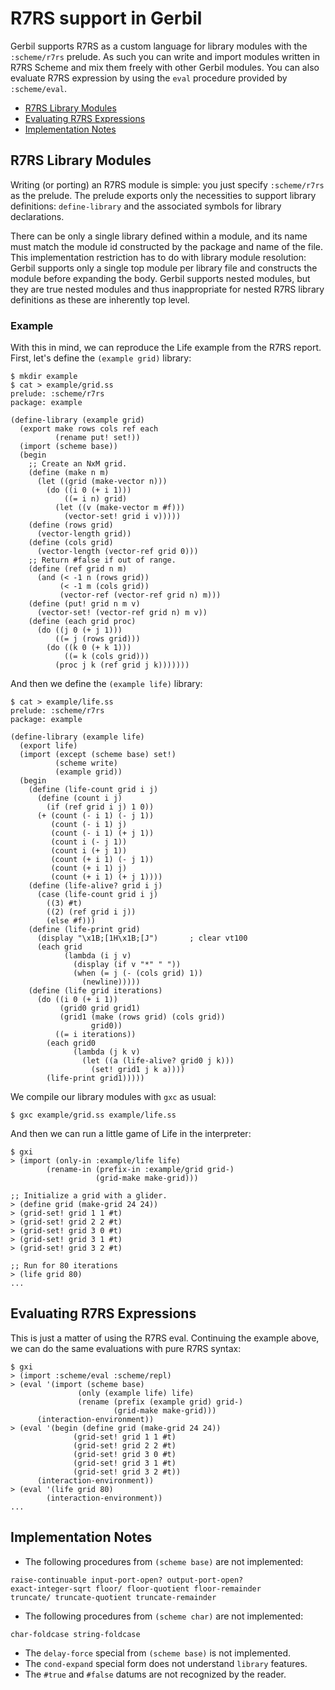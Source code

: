 # R7RS support in Gerbil

Gerbil supports R7RS as a custom language for library modules with the
`:scheme/r7rs` prelude.  As such you can write and import modules
written in R7RS Scheme and mix them freely with other Gerbil
modules. You can also evaluate R7RS expression by using the `eval`
procedure provided by `:scheme/eval`.

<!-- toc -->

- [R7RS Library Modules](#r7rs-library-modules)
- [Evaluating R7RS Expressions](#evaluating-r7rs-expressions)
- [Implementation Notes](#implementation-notes)

<!-- tocstop -->

## R7RS Library Modules

Writing (or porting) an R7RS module is simple: you just specify
`:scheme/r7rs` as the prelude.  The prelude exports only the
necessities to support library definitions: `define-library` and the
associated symbols for library declarations.

There can be only a single library defined within a module, and its
name must match the module id constructed by the package and name of
the file. This implementation restriction has to do with library
module resolution: Gerbil supports only a single top module per
library file and constructs the module before expanding the body.
Gerbil supports nested modules, but they are true nested modules and
thus inappropriate for nested R7RS library definitions as these are
inherently top level.

### Example

With this in mind, we can reproduce the Life example from the R7RS report.
First, let's define the `(example grid)` library:
```
$ mkdir example
$ cat > example/grid.ss
prelude: :scheme/r7rs
package: example

(define-library (example grid)
  (export make rows cols ref each
          (rename put! set!))
  (import (scheme base))
  (begin
    ;; Create an NxM grid.
    (define (make n m)
      (let ((grid (make-vector n)))
        (do ((i 0 (+ i 1)))
            ((= i n) grid)
          (let ((v (make-vector m #f)))
            (vector-set! grid i v)))))
    (define (rows grid)
      (vector-length grid))
    (define (cols grid)
      (vector-length (vector-ref grid 0)))
    ;; Return #false if out of range.
    (define (ref grid n m)
      (and (< -1 n (rows grid))
           (< -1 m (cols grid))
           (vector-ref (vector-ref grid n) m)))
    (define (put! grid n m v)
      (vector-set! (vector-ref grid n) m v))
    (define (each grid proc)
      (do ((j 0 (+ j 1)))
          ((= j (rows grid)))
        (do ((k 0 (+ k 1)))
            ((= k (cols grid)))
          (proc j k (ref grid j k)))))))
```

And then we define the `(example life)` library:
```
$ cat > example/life.ss
prelude: :scheme/r7rs
package: example

(define-library (example life)
  (export life)
  (import (except (scheme base) set!)
          (scheme write)
          (example grid))
  (begin
    (define (life-count grid i j)
      (define (count i j)
        (if (ref grid i j) 1 0))
      (+ (count (- i 1) (- j 1))
         (count (- i 1) j)
         (count (- i 1) (+ j 1))
         (count i (- j 1))
         (count i (+ j 1))
         (count (+ i 1) (- j 1))
         (count (+ i 1) j)
         (count (+ i 1) (+ j 1))))
    (define (life-alive? grid i j)
      (case (life-count grid i j)
        ((3) #t)
        ((2) (ref grid i j))
        (else #f)))
    (define (life-print grid)
      (display "\x1B;[1H\x1B;[J")       ; clear vt100
      (each grid
            (lambda (i j v)
              (display (if v "*" " "))
              (when (= j (- (cols grid) 1))
                (newline)))))
    (define (life grid iterations)
      (do ((i 0 (+ i 1))
           (grid0 grid grid1)
           (grid1 (make (rows grid) (cols grid))
                  grid0))
          ((= i iterations))
        (each grid0
              (lambda (j k v)
                (let ((a (life-alive? grid0 j k)))
                  (set! grid1 j k a))))
        (life-print grid1)))))

```

We compile our library modules with `gxc` as usual:
```
$ gxc example/grid.ss example/life.ss
```

And then we can run a little game of Life in the interpreter:
```
$ gxi
> (import (only-in :example/life life)
        (rename-in (prefix-in :example/grid grid-)
                   (grid-make make-grid)))

;; Initialize a grid with a glider.
> (define grid (make-grid 24 24))
> (grid-set! grid 1 1 #t)
> (grid-set! grid 2 2 #t)
> (grid-set! grid 3 0 #t)
> (grid-set! grid 3 1 #t)
> (grid-set! grid 3 2 #t)

;; Run for 80 iterations
> (life grid 80)
...
```

## Evaluating R7RS Expressions

This is just a matter of using the R7RS eval.
Continuing the example above, we can do the same evaluations with pure R7RS syntax:
```
$ gxi
> (import :scheme/eval :scheme/repl)
> (eval '(import (scheme base)
               (only (example life) life)
               (rename (prefix (example grid) grid-)
                       (grid-make make-grid)))
      (interaction-environment))
> (eval '(begin (define grid (make-grid 24 24))
              (grid-set! grid 1 1 #t)
              (grid-set! grid 2 2 #t)
              (grid-set! grid 3 0 #t)
              (grid-set! grid 3 1 #t)
              (grid-set! grid 3 2 #t))
      (interaction-environment))
> (eval '(life grid 80)
        (interaction-environment))
...
```

## Implementation Notes

- The following procedures from `(scheme base)` are not implemented:
```
raise-continuable input-port-open? output-port-open?
exact-integer-sqrt floor/ floor-quotient floor-remainder
truncate/ truncate-quotient truncate-remainder
```

- The following procedures from `(scheme char)` are not implemented:
```
char-foldcase string-foldcase
```

- The `delay-force` special from `(scheme base)` is not implemented.
- The `cond-expand` special form does not understand `library` features.
- The `#true` and `#false` datums are not recognized by the reader.

